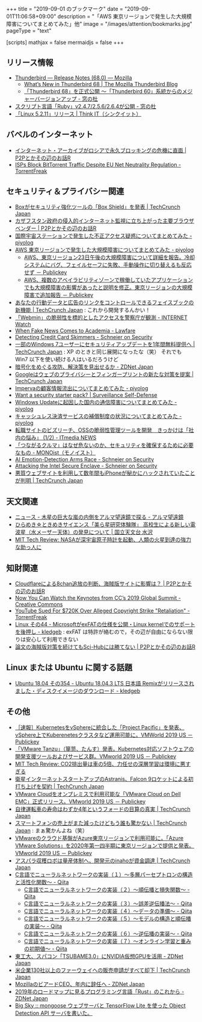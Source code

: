 +++
title = "2019-09-01 のブックマーク"
date =  "2019-09-01T11:06:58+09:00"
description = "「AWS 東京リージョンで発生した大規模障害についてまとめてみた」他"
image = "/images/attention/bookmarks.jpg"
pageType = "text"

[scripts]
  mathjax = false
  mermaidjs = false
+++

## リリース情報

- [Thunderbird — Release Notes (68.0) — Mozilla](https://www.thunderbird.net/en-US/thunderbird/68.0/releasenotes/)
    - [What’s New in Thunderbird 68 | The Mozilla Thunderbird Blog](https://blog.mozilla.org/thunderbird/2019/08/whats-new-in-thunderbird-68/)
    - [「Thunderbird 68」を正式公開 ～「Thunderbird 60」系統からのメジャーバージョンアップ - 窓の杜](https://forest.watch.impress.co.jp/docs/news/1203921.html)
- [スクリプト言語「Ruby」v2.4.7/2.5.6/2.6.4が公開 - 窓の杜](https://forest.watch.impress.co.jp/docs/news/1204137.html)
- [「Linux 5.2.11」リリース | Think IT（シンクイット）](https://thinkit.co.jp/news/bn/16743)

## バベルのインターネット

- [インターネット・アーカイブがロシアで永久ブロッキングの危機に直面 | P2Pとかその辺のお話R](https://p2ptk.org/copyright/2697)
- [ISPs Block BitTorrent Traffic Despite EU Net Neutrality Regulation - TorrentFreak](https://torrentfreak.com/isps-block-bittorrent-traffic-despite-eu-net-neutrality-regulation-190829/)

## セキュリティ＆プライバシー関連

- [Boxがセキュリティ強化ツールの「Box Shield」を発表  |  TechCrunch Japan](https://jp.techcrunch.com/2019/08/25/2019-08-21-box-introduces-box-shield-with-increased-security-controls-and-threat-protection/)
- [カザフスタン政府の侵入的インターネット監視に立ち上がった主要ブラウザベンダー | P2Pとかその辺のお話R](https://p2ptk.org/privacy/2695)
- [国際宇宙ステーションで発生した不正アクセス疑惑についてまとめてみた - piyolog](https://piyolog.hatenadiary.jp/entry/2019/08/26/073000)
- [AWS 東京リージョンで発生した大規模障害についてまとめてみた - piyolog](https://piyolog.hatenadiary.jp/entry/2019/08/23/174801)
    - [AWS、東京リージョン23日午後の大規模障害について詳細を報告。冷却システムにバグ、フェイルセーフに失敗、手動操作に切り替えるも反応せず － Publickey](https://www.publickey1.jp/blog/19/aws23.html)
    - [AWS、複数のアベイラビリティゾーンで稼働していたアプリケーションでも大規模障害の影響があったと説明を修正。東京リージョンの大規模障害で追加報告 － Publickey](https://www.publickey1.jp/blog/19/aws_4.html)
- [あなたの行動データと広告のリンクをコントロールできるフェイスブックの新機能  |  TechCrunch Japan](https://jp.techcrunch.com/2019/08/26/2019-08-20-off-facebook-activity/) : これから開発するんかい！
- [「Webmin」の脆弱性を標的としたアクセスを警察庁が観測 - INTERNET Watch](https://internet.watch.impress.co.jp/docs/news/1203427.html)
- [When Fake News Comes to Academia - Lawfare](https://www.lawfareblog.com/when-fake-news-comes-academia)
- [Detecting Credit Card Skimmers - Schneier on Security](https://www.schneier.com/blog/archives/2019/08/detecting_credi_1.html)
- [一部のWindows 7ユーザーにセキュリティアップデートを1年間無料提供へ  |  TechCrunch Japan](https://jp.techcrunch.com/2019/08/27/2019-08-27-microsoft-enterprise-windows-7-security-updates/) : XP のときと同じ展開になったな（笑） それでも Win7 以下を使い続ける人はいるだろうけど
- [暗号化をめぐる攻防、解決策を見出せるか - ZDNet Japan](https://japan.zdnet.com/article/35141570/)
- [Googleはウェブのプライバシーとフィンガープリントの新たな対策を提案  |  TechCrunch Japan](https://jp.techcrunch.com/2019/08/28/2019-08-22-google-proposes-new-privacy-and-anti-fingerprinting-controls-for-the-web/)
- [Impervaの顧客情報流出についてまとめてみた - piyolog](https://piyolog.hatenadiary.jp/entry/2019/08/28/070922)
- [Want a security starter pack? | Surveillance Self-Defense](https://ssd.eff.org/en/playlist/want-security-starter-pack)
- [Windows Updateに起因した国内の通信障害についてまとめてみた - piyolog](https://piyolog.hatenadiary.jp/entry/2019/08/29/170612)
- [キャッシュレス決済サービスの補償制度の状況についてまとめてみた - piyolog](https://piyolog.hatenadiary.jp/entry/2019/08/29/073000)
- [転職サイトのビズリーチ、OSSの脆弱性管理ツールを開発　きっかけは「社内の悩み」 (1/2) - ITmedia NEWS](https://www.itmedia.co.jp/news/articles/1908/29/news034.html)
- [「つながるクルマ」はなぜ危ないのか、セキュリティを確保するために必要なもの - MONOist（モノイスト）](https://monoist.atmarkit.co.jp/mn/articles/1908/29/news007.html)
- [AI Emotion-Detection Arms Race - Schneier on Security](https://www.schneier.com/blog/archives/2019/08/ai_emotion-dete.html)
- [Attacking the Intel Secure Enclave - Schneier on Security](https://www.schneier.com/blog/archives/2019/08/attacking_the_i.html)
- [悪質ウェブサイトを利用して数年間もiPhoneが秘かにハックされていたことが判明  |  TechCrunch Japan](https://jp.techcrunch.com/2019/08/30/2019-08-29-google-iphone-secretly-hacked/)

## 天文関連

- [ニュース - 木星の巨大な嵐の内側をアルマ望遠鏡で探る - アルマ望遠鏡](https://alma-telescope.jp/news/jupiter-201908)
- [ひらめき☆ときめきサイエンス「美ら星研究体験隊」 高校生による新しい電波星（水メーザー天体）の発見について | 国立天文台 水沢](http://www.miz.nao.ac.jp/content/news/topic/20190827-357)
- [MIT Tech Review: NASAが深宇宙原子時計を起動、人類の火星到達の強力な助っ人に](https://www.technologyreview.jp/nl/nasa-has-switched-on-the-atomic-clock-that-could-help-get-people-to-mars/)

## 知財関連

- [Cloudflareによる8chan追放の判断、海賊版サイトに影響は？ | P2Pとかその辺のお話R](https://p2ptk.org/freedom-of-speech/2700)
- [Now You Can Watch the Keynotes from CC’s 2019 Global Summit - Creative Commons](https://creativecommons.org/2019/08/27/now-you-can-watch-the-keynotes-from-ccs-2019-global-summit/)
- [YouTube Sued For $720K Over Alleged Copyright Strike "Retaliation" - TorrentFreak](https://torrentfreak.com/youtube-sued-for-720k-over-alleged-copyright-strike-retaliation-190829/)
- [Linux その44 - MicrosoftがexFATの仕様を公開・Linux kernelでのサポートを後押し - kledgeb](https://kledgeb.blogspot.com/2019/08/linux-44-microsoftexfatlinux-kernel.html) : exFAT は特許が絡むので，その辺が自由にならない限りは安心して利用できない
- [論文の海賊版対策を続けてもSci-Hubには勝てない | P2Pとかその辺のお話R](https://p2ptk.org/copyright/2702)

## Linux または Ubuntu に関する話題

- [Ubuntu 18.04 その354 - Ubuntu 18.04.3 LTS 日本語 Remixがリリースされました・ディスクイメージのダウンロード - kledgeb](https://kledgeb.blogspot.com/2019/08/ubuntu-1804-354-ubuntu-18043-lts-remix.html)

## その他

- [［速報］KubernetesをvSphereに統合した「Project Pacific」を発表、vSphere上でKuberenetesクラスタなど運用可能に。VMWorld 2019 US － Publickey](https://www.publickey1.jp/blog/19/kubernetesvsphereproject_pacificvspherekuberenetesvmworld_2019_us.html)
- [「VMware Tanzu」（箪笥、たんす）発表。Kubernetes対応ソフトウェアの開発支援ツールおよびサービス群。VMworld 2019 US － Publickey](https://www.publickey1.jp/blog/19/vmware_tanzukubernetesvmworld_2019_us.html)
- [MIT Tech Review: CO2排出量は車の5倍、力任せの深層学習は環境に悪すぎる](https://www.technologyreview.jp/s/146072/training-a-single-ai-model-can-emit-as-much-carbon-as-five-cars-in-their-lifetimes/)
- [衛星インターネットスタートアップのAstranis、Falcon 9ロケットによる初打ち上げを契約  |  TechCrunch Japan](https://jp.techcrunch.com/2019/08/27/2019-08-27-satellite-internet-startup-astranis-books-first-commercial-launch-on-spacex-falcon-9/)
- [VMware Cloudをオンプレミスで利用可能な「VMware Cloud on Dell EMC」正式リリース。VMworld 2019 US － Publickey](https://www.publickey1.jp/blog/19/vmware_cloudvmware_cloud_on_dell_emcvmworld_2019_us.html)
- [自律運転車の寿命はわずか4年というフォードの目算の真実  |  TechCrunch Japan](https://jp.techcrunch.com/2019/08/28/2019-08-26-ford-says-its-autonomous-cars-will-last-just-four-years/)
- [スマートフォンの売上がまた減ったけどもう誰も驚かない  |  TechCrunch Japan](https://jp.techcrunch.com/2019/08/28/2019-08-27-smartphone-sales-declined-again-in-q2-surprising-no-one/) : まぁ驚かんよね（笑）
- [VMwareのクラウド基盤がAzure東京リージョンで利用可能に。「Azure VMware Solutions」を2020年第一四半期に東京リージョンで提供と発表。VMworld 2019 US － Publickey](https://www.publickey1.jp/blog/19/azurevmwareazure_vmware_solutions2020vmworld_2019_us.html)
- [アスパラ収穫ロボは量産体制へ、開発元のinahoが資金調達  |  TechCrunch Japan](https://jp.techcrunch.com/2019/08/28/inaho/)
- [C言語でニューラルネットワークの実装（１）〜多層パーセプトロンの構造と活性化関数〜 - Qiita](https://qiita.com/tky1117/items/ffc367e52c4a04cffa1d)
    - [C言語でニューラルネットワークの実装（２）〜順伝播と損失関数〜 - Qiita](https://qiita.com/tky1117/items/d2847ac2c84858c7307b)
    - [C言語でニューラルネットワークの実装（３）〜誤差逆伝播法〜 - Qiita](https://qiita.com/tky1117/items/c2c69a5f69d9cf8ca751)
    - [C言語でニューラルネットワークの実装（４）〜データの準備〜 - Qiita](https://qiita.com/tky1117/items/7cdebb370e0da7ba6f71)
    - [C言語でニューラルネットワークの実装（５）〜モデルの構造と順伝播の実装〜 - Qiita](https://qiita.com/tky1117/items/d845040be4a13dd1133f)
    - [C言語でニューラルネットワークの実装（６）〜逆伝播の実装〜 - Qiita](https://qiita.com/tky1117/items/83403794280e74357660)
    - [C言語でニューラルネットワークの実装（７）〜オンライン学習と重みの初期値〜 - Qiita](https://qiita.com/tky1117/items/bbf250bcbd4ddae2d32e)
- [東工大、スパコン「TSUBAME3.0」にNVIDIA仮想GPUを活用 - ZDNet Japan](https://japan.zdnet.com/article/35141843/)
- [米企業130社以上のファーウェイへの販売申請がすべて却下  |  TechCrunch Japan](https://jp.techcrunch.com/2019/08/29/2019-08-27-more-than-130-u-s-companies-have-reportedly-applied-to-sell-to-huawei-but-the-commerce-department-has-approved-none-of-them/)
- [MozillaのビアードCEO、年内に辞任へ - ZDNet Japan](https://japan.zdnet.com/article/35141971/)
- [2019年のロードマップに見るプログラミング言語「Rust」のこれから - ZDNet Japan](https://japan.zdnet.com/article/35142021/)
- [Big Sky :: mongoose ウェブサーバと TensorFlow Lite を使った Object Detection API サーバを書いた。](https://mattn.kaoriya.net/software/lang/c/20190831222635.htm)
